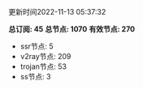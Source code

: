 更新时间2022-11-13 05:37:32

**总订阅: 45**
**总节点: 1070**
**有效节点: 270**
- ssr节点: 5
- v2ray节点: 209
- trojan节点: 53
- ss节点: 3
